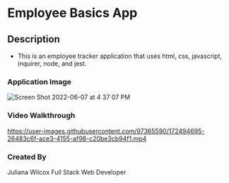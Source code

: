 # Employee Basics App

## Description
- This is an employee tracker application that uses html, css, javascript, inquirer, node, and jest.

### Application Image
![Screen Shot 2022-06-07 at 4 37 07 PM](https://user-images.githubusercontent.com/97365590/172494664-e408eff9-6003-4d2a-8217-f5924f914e96.png)

### Video Walkthrough
https://user-images.githubusercontent.com/97365590/172494695-26483c6f-ace3-4155-af98-c20be3cb94f1.mp4

### Created By
Juliana Wilcox Full Stack Web Developer

